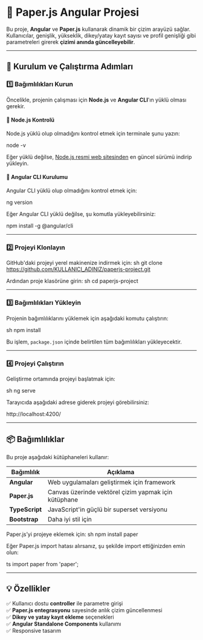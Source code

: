 
# 📌 Paper.js Angular Projesi

Bu proje, **Angular** ve **Paper.js** kullanarak dinamik bir çizim arayüzü sağlar. Kullanıcılar, genişlik, yükseklik, dikey/yatay kayıt sayısı ve profil genişliği gibi parametreleri girerek **çizimi anında güncelleyebilir**.

---

## 🚀 **Kurulum ve Çalıştırma Adımları**

### **1️⃣ Bağımlılıkları Kurun**
Öncelikle, projenin çalışması için **Node.js** ve **Angular CLI**'ın yüklü olması gerekir.

#### **🔹 Node.js Kontrolü**
Node.js yüklü olup olmadığını kontrol etmek için terminale şunu yazın:

node -v

Eğer yüklü değilse, [Node.js resmi web sitesinden](https://nodejs.org/) en güncel sürümü indirip yükleyin.

#### **🔹 Angular CLI Kurulumu**
Angular CLI yüklü olup olmadığını kontrol etmek için:

ng version

Eğer Angular CLI yüklü değilse, şu komutla yükleyebilirsiniz:

npm install -g @angular/cli

---

### **2️⃣ Projeyi Klonlayın**
GitHub'daki projeyi yerel makinenize indirmek için:
sh
git clone https://github.com/KULLANICI_ADINIZ/paperjs-project.git

Ardından proje klasörüne girin:
sh
cd paperjs-project

---

### **3️⃣ Bağımlılıkları Yükleyin**
Projenin bağımlılıklarını yüklemek için aşağıdaki komutu çalıştırın:

sh
npm install

Bu işlem, `package.json` içinde belirtilen tüm bağımlılıkları yükleyecektir.

---

### **4️⃣ Projeyi Çalıştırın**
Geliştirme ortamında projeyi başlatmak için:

sh
ng serve

Tarayıcıda aşağıdaki adrese giderek projeyi görebilirsiniz:


http://localhost:4200/

---

## 📦 **Bağımlılıklar**
Bu proje aşağıdaki kütüphaneleri kullanır:

| Bağımlılık | Açıklama |
|------------|----------|
| **Angular** | Web uygulamaları geliştirmek için framework |
| **Paper.js** | Canvas üzerinde vektörel çizim yapmak için kütüphane |
| **TypeScript** | JavaScript'in güçlü bir superset versiyonu |
| **Bootstrap** | Daha iyi stil için |

Paper.js’yi projeye eklemek için:
sh
npm install paper


Eğer Paper.js import hatası alırsanız, şu şekilde import ettiğinizden emin olun:

ts
import paper from 'paper';


---

## 💡 **Özellikler**
✅ Kullanıcı dostu **controller** ile parametre girişi  
✅ **Paper.js entegrasyonu** sayesinde anlık çizim güncellenmesi  
✅ **Dikey ve yatay kayıt ekleme** seçenekleri  
✅ **Angular Standalone Components** kullanımı  
✅ Responsive tasarım  


